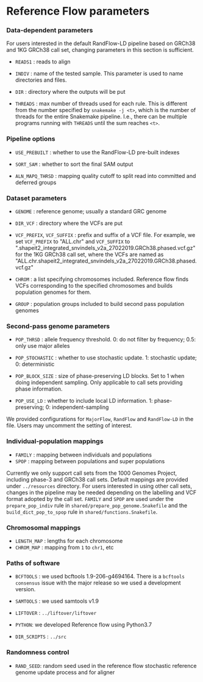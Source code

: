 # Reference Flow parameters

### Data-dependent parameters
For users interested in the default RandFlow-LD pipeline based on GRCh38 and 1KG GRCh38 call set,
changing parameters in this section is sufficient.

- `READS1` : reads to align

- `INDIV` : name of the tested sample. This parameter is used to name directories and files.

- `DIR` : directory where the outputs will be put

- `THREADS` : max number of threads used for each rule.
This is different from the number specified by `snakemake -j <t>`, which is the number of threads for the entire Snakemake pipeline. I.e., there can be multiple programs running with `THREADS` until the sum reaches `<t>`.


### Pipeline options
- `USE_PREBUILT` : whether to use the RandFlow-LD pre-built indexes

- `SORT_SAM` : whether to sort the final SAM output

- `ALN_MAPQ_THRSD` : mapping quality cutoff to split read into committed and deferred groups


### Dataset parameters
- `GENOME` : reference genome; usually a standard GRC genome

- `DIR_VCF` : directory where the VCFs are put

- `VCF_PREFIX`, `VCF_SUFFIX` : prefix and suffix of a VCF file.
For example, we set `VCF_PREFIX` to "ALL.chr" and 
`VCF_SUFFIX` to ".shapeit2_integrated_snvindels_v2a_27022019.GRCh38.phased.vcf.gz"
for the 1KG GRCh38 call set, where the VCFs are named as 
"ALL.chr<chrom>.shapeit2_integrated_snvindels_v2a_27022019.GRCh38.phased.vcf.gz"

- `CHROM` : a list specifying chromosomes included. 
Reference flow finds VCFs corresponding to the specified chromosomes and builds population genomes for them.

- `GROUP` : population groups included to build second pass population genomes


### Second-pass genome parameters
- `POP_THRSD` : allele frequency threshold. 0: do not filter by frequency; 0.5: only use major alleles
  
- `POP_STOCHASTIC` : whether to use stochastic update. 1: stochastic update; 0: deterministic

- `POP_BLOCK_SIZE` : size of phase-preserving LD blocks. 
Set to 1 when doing independent sampling. Only applicable to call sets providing phase information.

- `POP_USE_LD` : whether to include local LD information. 1: phase-preserving; 0: independent-sampling

We provided configurations for `MajorFlow`, `RandFlow` and `RandFlow-LD` in the file.
Users may uncomment the setting of interest.


### Individual-population mappings
- `FAMILY` : mapping between individuals and populations
- `SPOP` : mapping between populations and super populations

Currently we only support call sets from the 1000 Genomes Project, including phase-3 and GRCh38 call sets.
Default mappings are provided under `../resources` directory.
For users interested in using other call sets, 
changes in the pipeline may be needed depending on the labelling and VCF format adopted by the call set.
`FAMILY` and `SPOP` are used under the `prepare_pop_indiv` rule in `shared/prepare_pop_genome.Snakefile` and 
the `build_dict_pop_to_spop` rule in `shared/functions.Snakefile`. 


### Chromosomal mappings
- `LENGTH_MAP` : lengths for each chromosome
- `CHROM_MAP` : mapping from `1` to `chr1`, etc


### Paths of software
- `BCFTOOLS` : we used bcftools 1.9-206-g4694164. 
There is a `bcftools consensus` issue with the major release so we used a development version.

- `SAMTOOLS` : we used samtools v1.9

- `LIFTOVER` : `../liftover/liftover`

- `PYTHON`: we developed Reference flow using Python3.7

- `DIR_SCRIPTS` : `../src`

### Randomness control
- `RAND_SEED`: random seed used in the reference flow stochastic reference genome update process and for aligner
